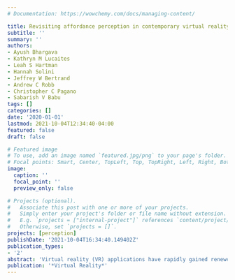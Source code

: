 ```yaml
---
# Documentation: https://wowchemy.com/docs/managing-content/

title: Revisiting affordance perception in contemporary virtual reality
subtitle: ''
summary: ''
authors:
- Ayush Bhargava
- Kathryn M Lucaites
- Leah S Hartman
- Hannah Solini
- Jeffrey W Bertrand
- Andrew C Robb
- Christopher C Pagano
- Sabarish V Babu
tags: []
categories: []
date: '2020-01-01'
lastmod: 2021-10-04T12:34:40-04:00
featured: false
draft: false

# Featured image
# To use, add an image named `featured.jpg/png` to your page's folder.
# Focal points: Smart, Center, TopLeft, Top, TopRight, Left, Right, BottomLeft, Bottom, BottomRight.
image:
  caption: ''
  focal_point: ''
  preview_only: false

# Projects (optional).
#   Associate this post with one or more of your projects.
#   Simply enter your project's folder or file name without extension.
#   E.g. `projects = ["internal-project"]` references `content/project/deep-learning/index.md`.
#   Otherwise, set `projects = []`.
projects: [perception]
publishDate: '2021-10-04T16:34:40.149402Z'
publication_types:
- '2'
abstract: 'Virtual reality (VR) applications have rapidly gained renewed popularity and are extensively employed for replicating real-life scenarios that may otherwise be impractical to recreate. All such VR applications require that the environments being used provide high levels of immersion and mimic their real-world counterpart in terms of size, distance, depth, and action capabilities. Many VR applications being developed for training and entertainment require users to traverse an immersive virtual environment (IVE), where determining whether one can pass through an opening or aperture is one of the most frequently made decisions. In this experiment, we empirically compare passability judgments made in an IVE to those made in the real world. Participants judged whether they could pass through various widths of an adjustable sliding doorway in the real world and in a to-scale virtual replica viewed through an HTC Vive head-mounted display. If uncertain of their initial judgments, participants were permitted to walk towards the doorway. Results indicate that participants accurately perceive their ability to pass through doorways in both the real world and VR. However, participants in VR required more exposure to dynamic information via movement through the IVE in order to reach a real-world level of perceptual accuracy.'
publication: '*Virtual Reality*'
---
```

